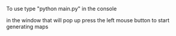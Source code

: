 To use type "python main.py" in the console

in the window that will pop up press the left mouse button to start generating maps
